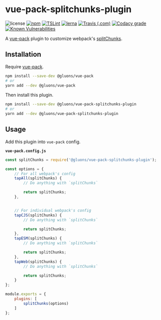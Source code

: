 # vue-pack-splitchunks-plugin
![license](https://img.shields.io/github/license/gluons/vue-pack.svg?style=flat-square)
[![npm](https://img.shields.io/npm/v/@gluons/vue-pack-splitchunks-plugin.svg?style=flat-square)](https://www.npmjs.com/package/@gluons/vue-pack-splitchunks-plugin)
[![TSLint](https://img.shields.io/badge/TSLint-gluons-15757B.svg?style=flat-square)](https://github.com/gluons/tslint-config-gluons)
[![lerna](https://img.shields.io/badge/maintained%20with-lerna-cc00ff.svg?style=flat-square)](https://lernajs.io/)
[![Travis (.com)](https://img.shields.io/travis/com/gluons/vue-pack.svg?style=flat-square)](https://travis-ci.com/gluons/vue-pack)
[![Codacy grade](https://img.shields.io/codacy/grade/98523b5b7cd7435a8c71b296e84522f8.svg?style=flat-square)](https://www.codacy.com/app/gluons/vue-pack)
[![Known Vulnerabilities](https://snyk.io/test/github/gluons/vue-pack/badge.svg?targetFile=packages%2F%40gluons%2Fplugin-splitchunks%2Fpackage.json&style=flat-square)](https://snyk.io/test/github/gluons/vue-pack?targetFile=packages%2F%40gluons%2Fplugin-splitchunks%2Fpackage.json)

A [vue-pack](https://github.com/gluons/vue-pack) plugin to customize webpack's [splitChunks](https://webpack.js.org/configuration/optimization/#optimization-splitchunks).

## Installation

Require [vue-pack](https://www.npmjs.com/package/@gluons/vue-pack).

```bash
npm install --save-dev @gluons/vue-pack
# or
yarn add --dev @gluons/vue-pack
```

Then install this plugin.

```bash
npm install --save-dev @gluons/vue-pack-splitchunks-plugin
# or
yarn add --dev @gluons/vue-pack-splitchunks-plugin
```

## Usage

Add this plugin into `vue-pack` config.

**`vue-pack.config.js`**
```js
const splitChunks = require('@gluons/vue-pack-splitchunks-plugin');

const options = {
	// For all webpack's config
	tapAll(splitChunks) {
		// Do anything with `splitChunks`

		return splitChunks;
	},


	// For individual webpack's config
	tapCJS(splitChunks) {
		// Do anything with `splitChunks`

		return splitChunks;
	},
	tapESM(splitChunks) {
		// Do anything with `splitChunks`

		return splitChunks;
	},
	tapWeb(splitChunks) {
		// Do anything with `splitChunks`

		return splitChunks;
	}
};

module.exports = {
	plugins: [
		splitChunks(options)
	]
};
```
